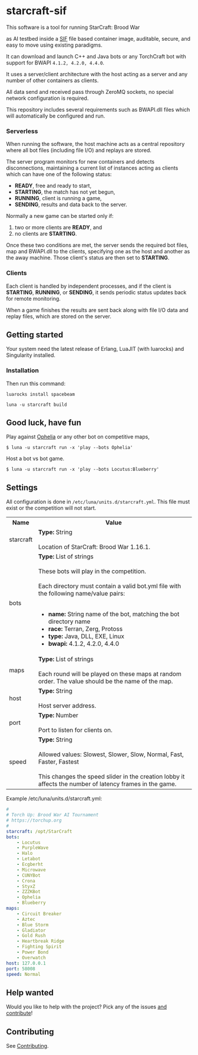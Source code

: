 # starcraft-sif
This software is a tool for running StarCraft: Brood War

as AI testbed inside a [SIF](https://github.com/hpcng/singularity) file based container image, auditable, secure, and easy to move using existing paradigms.

It can download and launch C++ and Java bots or any TorchCraft bot with support for BWAPI `4.1.2, 4.2.0, 4.4.0`.

It uses a server/client architecture with the host acting as a server and any number of other containers as clients.

All data send and received pass through ZeroMQ sockets, no special network configuration is required.

This repository includes several requirements such as BWAPI.dll files which will automatically be configured and run.

### Serverless
When running the software, the host machine acts as a central repository where all bot files (including file I/O) and replays are stored.

The server program monitors for new containers and detects disconnections, maintaining a current list of instances acting as clients which can have one of the following status:

- **READY**, free and ready to start,
- **STARTING**, the match has not yet begun,
- **RUNNING**, client is running a game,
- **SENDING**, results and data back to the server.

Normally a new game can be started only if:

1. two or more clients are **READY**, and 
2. no clients are **STARTING**.

Once these two conditions are met, the server sends the required bot files, map and BWAPI.dll to the clients, specifying one as the host and another as the away machine. Those client's status are then set to **STARTING**.

### Clients
Each client is handled by independent processes, and if the client is **STARTING**, **RUNNING**, or **SENDING**, it sends periodic status updates back for remote monitoring.

When a game finishes the results are sent back along with file I/O data and replay files, which are stored on the server.

## Getting started
Your system need the latest release of Erlang, LuaJIT (with luarocks) and Singularity installed.

### Installation
Then run this command:

`luarocks install spacebeam`

`luna -u starcraft build`

## Good luck, have fun 

Play against [Ophelia](https://liquipedia.net/starcraft/Ophelia) or any other bot on competitive maps,
```
$ luna -u starcraft run -x 'play --bots Ophelia'
```

Host a bot vs bot game.

```
$ luna -u starcraft run -x 'play --bots Locutus:Blueberry'
```


## Settings
All configuration is done in `/etc/luna/units.d/starcraft.yml`. This file must exist or the competition will not start.

<table>
<tr><th>Name</th><th>Value</th></tr>
<tr>
    <td>starcraft</td>
    <td>
        <b>Type:</b> String<br><br>
        Location of StarCraft: Brood War 1.16.1.
    </td>
</tr>
<tr>
    <td>bots</td>
    <td>
        <b>Type:</b> List of strings<br><br>
        These bots will play in the competition.<br><br>
        Each directory must contain a valid bot.yml file with the following name/value pairs:
        <br><br>
        <ul>
        <li><b>name:</b> String name of the bot, matching the bot directory name</li>
        <li><b>race:</b> Terran, Zerg, Protoss</li>
        <li><b>type:</b> Java, DLL, EXE, Linux</li>
        <li><b>bwapi:</b> 4.1.2, 4.2.0, 4.4.0</li>
        </ul>
    </td>
</tr>
<tr>
    <td>maps</td>
    <td>
        <b>Type:</b> List of strings<br><br>
        Each round will be played on these maps at random order. The value should be the name of the map.
    </td>
</tr>
<tr>
    <td>host</td>
    <td>
        <b>Type:</b> String<br><br>
        Host server address.
    </td>
</tr>
<tr>
    <td>port</td>
    <td>
        <b>Type:</b> Number<br><br>
        Port to listen for clients on. 
    </td>
</tr>
<tr>
    <td>speed</td>
    <td>
        <b>Type:</b> String<br><br>
        Allowed values: Slowest, Slower, Slow, Normal, Fast, Faster, Fastest<br><br>
        This changes the speed slider in the creation lobby it affects the number of latency frames in the game.
    </td>
</tr>
</table>

Example /etc/luna/units.d/starcraft.yml:

```yaml
#
# Torch Up: Brood War AI Tournament
# https://torchup.org
#
starcraft: /opt/StarCraft
bots:
    - Locutus
    - PurpleWave
    - Halo
    - Letabot
    - Ecgberht
    - Microwave
    - CUNYBot
    - Crona
    - StyxZ
    - ZZZKBot
    - Ophelia
    - Blueberry
maps:
    - Circuit Breaker
    - Aztec
    - Blue Storm
    - Gladiator
    - Gold Rush
    - Heartbreak Ridge
    - Fighting Spirit
    - Power Bond
    - Overwatch
host: 127.0.0.1
port: 58008
speed: Normal
```
## Help wanted
Would you like to help with the project? Pick any of the issues [and contribute](https://github.com/spacebeam/starcraft-sif/labels/help%20wanted)!

## Contributing
See [Contributing](CONTRIBUTING.md).
